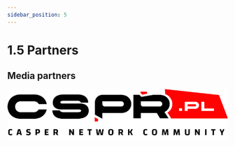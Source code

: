 ```yaml
---
sidebar_position: 5
---
```


# 1.5 Partners


## Media partners

<a href="https://www.cspr.pl/">
         <img alt="cspr.pl" src="../pic/cspr_pl.png">
